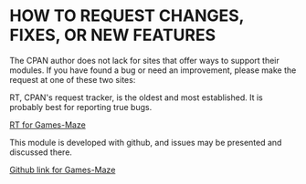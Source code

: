 # HOW TO REQUEST CHANGES, FIXES, OR NEW FEATURES

The CPAN author does not lack for sites that offer ways to support
their modules. If you have found a bug or need an improvement, please
make the request at one of these two sites:

RT, CPAN's request tracker, is the oldest and most established. It
is probably best for reporting true bugs.

[RT for Games-Maze](http://rt.cpan.org/NoAuth/Bugs.html?Dist=Games-Maze)

This module is developed with github, and issues may be presented and
discussed there.

[Github link for Games-Maze](https://github.com/jgamble/Games-Maze)


